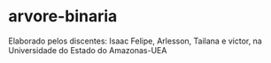 # arvore-binaria
 Elaborado pelos discentes: Isaac Felipe, Arlesson, Tailana e victor, na Universidade do Estado do Amazonas-UEA
